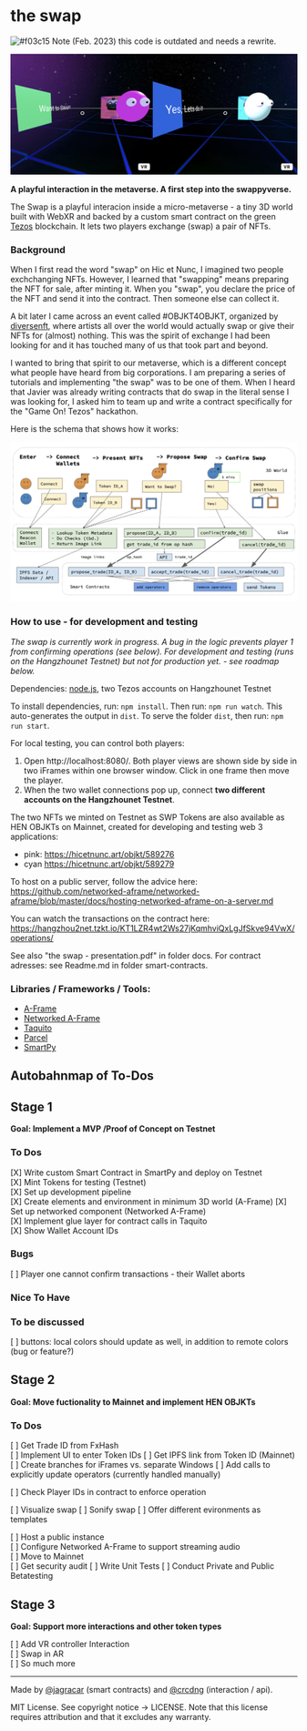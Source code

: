 # the swap

![#f03c15](https://placehold.co/15x15/f03c15/f03c15.png) Note (Feb. 2023) this code is outdated and needs a rewrite. 

![](docs/screen.jpg)

**A playful interaction in the metaverse. A first step into the swappyverse.**

The Swap is a playful interacion inside a micro-metaverse - a tiny 3D world built with WebXR and backed by a custom smart contract on the green [Tezos](https://tezos.com/) blockchain. It lets two players exchange (swap) a pair of NFTs. 

### Background

When I first read the word "swap" on Hic et Nunc, I imagined two people exchchanging NFTs. However, I learned that "swapping" means preparing the NFT for sale, after minting it. When you "swap", you declare the price of the NFT and send it into the contract. Then someone else can collect it.

A bit later I came across an event called #OBJKT4OBJKT, organized by [diversenft](https://diversenft.art/), where artists all over the world would actually swap or give their NFTs for (almost) nothing. This was the spirit of exchange I had been looking for and it has touched many of us that took part and beyond.

I wanted to bring that spirit to our metaverse, which is a different concept what people have heard from big corporations. I am preparing a series of tutorials and implementing "the swap" was to be one of them. When I heard that Javier was already writing contracts that do swap in the literal sense I was looking for, I asked him to team up and write a contract specifically for the "Game On! Tezos" hackathon. 

Here is the schema that shows how it works:

![](docs/diagram.jpg)

### How to use - for development and testing 

*The swap is currently work in progress. A bug in the logic prevents player 1 from confirming operations (see below). For development and testing (runs on the Hangzhounet Testnet) but not for production yet. - see roadmap below.*

Dependencies: [node.js](https://nodejs.org/en/), two Tezos accounts on Hangzhounet Testnet

To install dependencies, run: `npm install`.
Then run: `npm run watch`. This auto-generates the output in `dist`.
To serve the folder `dist`, then run: `npm run start`. 

For local testing, you can control both players:

1. Open http://localhost:8080/. Both player views are shown side by side in two iFrames within one browser window. Click in one frame then move the player. 
2. When the two wallet connections pop up, connect **two different accounts on the Hangzhounet Testnet**.

The two NFTs we minted on Testnet as SWP Tokens are also available as HEN OBJKTs on Mainnet, created for developing and testing web 3 applications: 

* pink: https://hicetnunc.art/objkt/589276
* cyan https://hicetnunc.art/objkt/589279 

To host on a public server, follow the advice here: 
https://github.com/networked-aframe/networked-aframe/blob/master/docs/hosting-networked-aframe-on-a-server.md

You can watch the transactions on the contract here: https://hangzhou2net.tzkt.io/KT1LZR4wt2Ws27jKqmhviQxLgJfSkve94VwX/operations/

See also "the swap - presentation.pdf" in folder docs. For contract adresses: see Readme.md in folder smart-contracts.

### Libraries / Frameworks / Tools: 

* [A-Frame](https://aframe.io/)
* [Networked A-Frame](https://github.com/networked-aframe/networked-aframe)
* [Taquito](https://tezostaquito.io/)
* [Parcel](https://parceljs.org/)
* [SmartPy](https://smartpy.io/)

## Autobahnmap of To-Dos
## Stage 1 
**Goal: Implement a MVP /Proof of Concept on Testnet**

### To Dos
[X] Write custom Smart Contract in SmartPy and deploy on Testnet       
[X] Mint Tokens for testing (Testnet)    
[X] Set up development pipeline    
[X] Create elements and environment in minimum 3D world (A-Frame)
[X] Set up networked component (Networked A-Frame)   
[X] Implement glue layer for contract calls in Taquito    
[X] Show Wallet Account IDs   

### Bugs
[ ] Player one cannot confirm transactions - their Wallet aborts     

### Nice To Have

### To be discussed
[ ] buttons: local colors should update as well, in addition to remote colors (bug or feature?)

## Stage 2
**Goal: Move fuctionality to Mainnet and implement HEN OBJKTs**

### To Dos
[ ] Get Trade ID from FxHash  
[ ] Implement UI to enter Token IDs
[ ] Get IPFS link from Token ID (Mainnet)    
[ ] Create branches for iFrames vs. separate Windows
[ ] Add calls to explicitly update operators (currently handled manually)

[ ] Check Player IDs in contract to enforce operation 

[ ] Visualize swap
[ ] Sonify swap
[ ] Offer different evironments as templates 

[ ] Host a public instance     
[ ] Configure Networked A-Frame to support streaming audio    
[ ] Move to Mainnet    
[ ] Get security audit
[ ] Write Unit Tests
[ ] Conduct Private and Public Betatesting

## Stage 3
**Goal: Support more interactions and other token types**

[ ] Add VR controller Interaction    
[ ] Swap in AR    
[ ] So much more    

---    

Made by [@jagracar](https://twitter.com/jagracar) (smart contracts) and [@crcdng](https://twitter.com/crcdng) (interaction / api).

MIT License. See copyright notice -> LICENSE. Note that this license requires attribution and that it excludes any warranty.
